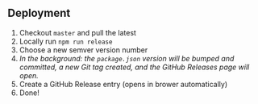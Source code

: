 ## Deployment

1. Checkout `master` and pull the latest
2. Locally run `npm run release`
3. Choose a new semver version number
4. _In the background: the `package.json` version will be bumped and committed, a new Git tag created, and the GitHub Releases page will open._
5. Create a GitHub Release entry (opens in brower automatically)
6. Done!
